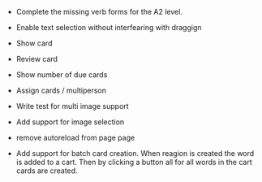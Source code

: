 - Complete the missing verb forms for the A2 level.  
- Enable text selection without interfearing with draggign
- Show card
- Review card
- Show number of due cards
- Assign cards / multiperson

- Write test for multi image support
- Add support for image selection
- remove autoreload from page page



- Add support for batch card creation. When reagion is created the word is added to a cart. Then by clicking a button all for all words in the cart cards are created.
